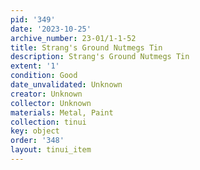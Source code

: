 ```yaml
---
pid: '349'
date: '2023-10-25'
archive_number: 23-01/1-1-52
title: Strang's Ground Nutmegs Tin
description: Strang's Ground Nutmegs Tin
extent: '1'
condition: Good
date_unvalidated: Unknown
creator: Unknown
collector: Unknown
materials: Metal, Paint
collection: tinui
key: object
order: '348'
layout: tinui_item
---
```

